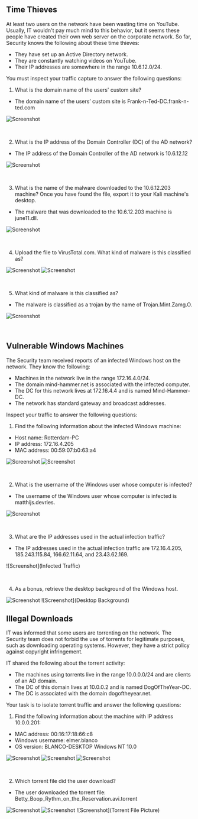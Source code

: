 **Time Thieves**
---

At least two users on the network have been wasting time on YouTube. Usually, IT wouldn't pay much mind to this behavior, but it seems these people have created their own web server on the corporate network. So far, Security knows the following about these time thieves:
   
  - They have set up an Active Directory network. 
  - They are constantly watching videos on YouTube.
  - Their IP addresses are somewhere in the range 10.6.12.0/24.

You must inspect your traffic capture to answer the following questions:
  
  1.  What is the domain name of the users' custom site?
   
   - The domain name of the users’ custom site is Frank-n-Ted-DC.frank-n-ted.com
  
![Screenshot](https://github.com/Jonathan-K88/Cybersecurity-Final-Project/blob/main/Images/Domain%20Name.png)

<br>

  2. What is the IP address of the Domain Controller (DC) of the AD network?
    
   - The IP address of the Domain Controller of the AD network is 10.6.12.12
   
![Screenshot](https://github.com/Jonathan-K88/Cybersecurity-Final-Project/blob/main/Images/Domain%20Name.png)

<br>

  3. What is the name of the malware downloaded to the 10.6.12.203 machine? Once you have found the file, export it to your Kali machine's desktop.
   
   - The malware that was downloaded to the 10.6.12.203 machine is june11.dll. 

![Screenshot](https://github.com/Jonathan-K88/Cybersecurity-Final-Project/blob/main/Images/Malware.png)

<br>

  4. Upload the file to VirusTotal.com. What kind of malware is this classified as?

![Screenshot](https://github.com/Jonathan-K88/Cybersecurity-Final-Project/blob/main/Images/Wireshark%20Export.png)
![Screenshot](https://github.com/Jonathan-K88/Cybersecurity-Final-Project/blob/main/Images/VirusTotal.png)

<br>

  5. What kind of malware is this classified as?
    
   - The malware is classified as a trojan by the name of Trojan.Mint.Zamg.O.

![Screenshot](https://github.com/Jonathan-K88/Cybersecurity-Final-Project/blob/main/Images/Trojan.png)

<br>

**Vulnerable Windows Machines**
---

The Security team received reports of an infected Windows host on the network. They know the following:
  
  - Machines in the network live in the range 172.16.4.0/24.
  - The domain mind-hammer.net is associated with the infected computer.
  - The DC for this network lives at 172.16.4.4 and is named Mind-Hammer-DC.
  - The network has standard gateway and broadcast addresses.

Inspect your traffic to answer the following questions:

  1. Find the following information about the infected Windows machine:
   
   - Host name: Rotterdam-PC
   - IP address: 172.16.4.205
   - MAC address: 00:59:07:b0:63:a4

![Screenshot](https://github.com/Jonathan-K88/Cybersecurity-Final-Project/blob/main/Images/Host%20Name%20and%20IP%20Address%20.png)
![Screenshot](https://github.com/Jonathan-K88/Cybersecurity-Final-Project/blob/main/Images/MAC%20Address.png)

<br>

  2. What is the username of the Windows user whose computer is infected?
    
   - The username of the Windows user whose computer is infected is matthijs.devries.

![Screenshot](https://github.com/Jonathan-K88/Cybersecurity-Final-Project/blob/main/Images/Windows%20User.png)

<br>

  3. What are the IP addresses used in the actual infection traffic?
    
   - The IP addresses used in the actual infection traffic are 172.16.4.205, 185.243.115.84, 166.62.11.64, and 23.43.62.169.

![Screenshot](Infected Traffic)

<br>

  4. As a bonus, retrieve the desktop background of the Windows host.

![Screenshot](https://github.com/Jonathan-K88/Cybersecurity-Final-Project/blob/main/Images/Windows%20Background%20Packets.png)
![Screenshot](Desktop Background)

**Illegal Downloads**
---

IT was informed that some users are torrenting on the network. The Security team does not forbid the use of torrents for legitimate purposes, such as downloading operating systems. However, they have a strict policy against copyright infringement.

IT shared the following about the torrent activity:

  - The machines using torrents live in the range 10.0.0.0/24 and are clients of an AD domain.
  - The DC of this domain lives at 10.0.0.2 and is named DogOfTheYear-DC.
  - The DC is associated with the domain dogoftheyear.net.

Your task is to isolate torrent traffic and answer the following questions:

  1. Find the following information about the machine with IP address 10.0.0.201:
    
   - MAC address: 00:16:17:18:66:c8
   - Windows username: elmer.blanco
   - OS version: BLANCO-DESKTOP Windows NT 10.0

![Screenshot](https://github.com/Jonathan-K88/Cybersecurity-Final-Project/blob/main/Images/MAC%20Address%202.png)
![Screenshot](https://github.com/Jonathan-K88/Cybersecurity-Final-Project/blob/main/Images/Windows%20User%202.png)
![Screenshot](https://github.com/Jonathan-K88/Cybersecurity-Final-Project/blob/main/Images/OS%20Version.png)

<br>

  2. Which torrent file did the user download?
    
   - The user downloaded the torrent file: Betty_Boop_Rythm_on_the_Reservation.avi.torrent

![Screenshot](https://github.com/Jonathan-K88/Cybersecurity-Final-Project/blob/main/Images/Torrent%20Download%20Request.png)
![Screenshot](https://github.com/Jonathan-K88/Cybersecurity-Final-Project/blob/main/Images/Torrent%20File.png)
![Screenshot](Torrent File Picture)

